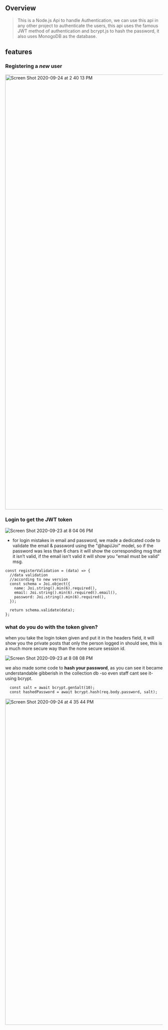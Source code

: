 Overview 
--

> This is a Node.js Api to handle Authentication, we can use this api in any other project to authenticate the users, this api uses the famous JWT method of authentication and bcrypt.js to hash the password, it also uses MonogoDB as the database.

features 
--
 ###  **Registering a _new_ user**
<img width="1392" alt="Screen Shot 2020-09-24 at 2 40 13 PM" src="https://user-images.githubusercontent.com/38424188/94135047-f39bf580-fe73-11ea-9256-be5cdef248b4.png">

### **Login to get the JWT token**
![Screen Shot 2020-09-23 at 8 04 06 PM](https://user-images.githubusercontent.com/38424188/94135607-c1d75e80-fe74-11ea-9d2d-fc20478b575a.png)

- for login mistakes in email and password, we made a dedicated code to validate the email & password using the "@hapi/Joi" model, so if the password was less than 6 chars it will show the corresponding msg that it isn’t valid, if the email isn't valid it will show you "email must be valid" msg.
```
const registerValidation = (data) => {
  //data validation
  //according to new version
  const schema = Joi.object({
    name: Joi.string().min(6).required(),
    email: Joi.string().min(6).required().email(),
    password: Joi.string().min(6).required(),
  });

  return schema.validate(data);
}; 
```
### **what do you do with the token given?**
when you take the login token given and put it in the headers field, it will show you the private posts that only the person logged in should see, this is a much more secure way than the none secure session id.

![Screen Shot 2020-09-23 at 8 08 08 PM](https://user-images.githubusercontent.com/38424188/94144521-47154000-fe82-11ea-8608-73cd8b1f9c37.png)


we also made some code to **hash your password**, as you can see it became understandable gibberish in the collection db -so even staff cant see it- using 
bcrypt. 

```
  const salt = await bcrypt.genSalt(10);
  const hashedPassword = await bcrypt.hash(req.body.password, salt);
```
<img width="1044" alt="Screen Shot 2020-09-24 at 4 35 44 PM" src="https://user-images.githubusercontent.com/38424188/94145812-264dea00-fe84-11ea-9a66-a43595c5ce40.png">

